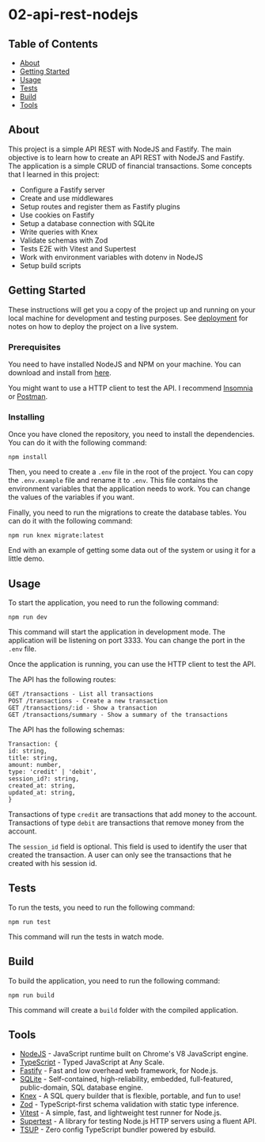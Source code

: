 # 02-api-rest-nodejs

## Table of Contents

- [About](#about)
- [Getting Started](#getting_started)
- [Usage](#usage)
- [Tests](#tests)
- [Build](#build)
- [Tools](#tools)

## About <a name = "about"></a>

This project is a simple API REST with NodeJS and Fastify. The main objective is to learn how to create an API REST with NodeJS and Fastify. The application is a simple CRUD of financial transactions. Some concepts that I learned in this project:

- Configure a Fastify server
- Create and use middlewares
- Setup routes and register them as Fastify plugins
- Use cookies on Fastify
- Setup a database connection with SQLite
- Write queries with Knex
- Validate schemas with Zod
- Tests E2E with Vitest and Supertest
- Work with environment variables with dotenv in NodeJS
- Setup build scripts

## Getting Started <a name = "getting_started"></a>

These instructions will get you a copy of the project up and running on your local machine for development and testing purposes. See [deployment](#deployment) for notes on how to deploy the project on a live system.

### Prerequisites

You need to have installed NodeJS and NPM on your machine. You can download and install from [here](https://nodejs.org/en/download/).

You might want to use a HTTP client to test the API. I recommend [Insomnia](https://insomnia.rest/download) or [Postman](https://www.postman.com/downloads/).

### Installing

Once you have cloned the repository, you need to install the dependencies. You can do it with the following command:

```
npm install
```

Then, you need to create a `.env` file in the root of the project. You can copy the `.env.example` file and rename it to `.env`. This file contains the environment variables that the application needs to work. You can change the values of the variables if you want.

Finally, you need to run the migrations to create the database tables. You can do it with the following command:

```
npm run knex migrate:latest
```

End with an example of getting some data out of the system or using it for a little demo.

## Usage <a name = "usage"></a>

To start the application, you need to run the following command:

```
npm run dev
```

This command will start the application in development mode. The application will be listening on port 3333. You can change the port in the `.env` file.

Once the application is running, you can use the HTTP client to test the API.

The API has the following routes:

```
GET /transactions - List all transactions
POST /transactions - Create a new transaction
GET /transactions/:id - Show a transaction
GET /transactions/summary - Show a summary of the transactions
```

The API has the following schemas:

```
Transaction: {
id: string,
title: string,
amount: number,
type: 'credit' | 'debit',
session_id?: string,
created_at: string,
updated_at: string,
}
```

Transactions of type `credit` are transactions that add money to the account. Transactions of type `debit` are transactions that remove money from the account.

The `session_id` field is optional. This field is used to identify the user that created the transaction. A user can only see the transactions that he created with his session id.

## Tests <a name = "tests"></a>

To run the tests, you need to run the following command:

```
npm run test
```

This command will run the tests in watch mode.

## Build <a name = "build"></a>

To build the application, you need to run the following command:

```
npm run build
```

This command will create a `build` folder with the compiled application.

## Tools <a name = "tools"></a>

- [NodeJS](https://nodejs.org/en/) - JavaScript runtime built on Chrome's V8 JavaScript engine.
- [TypeScript](https://www.typescriptlang.org/) - Typed JavaScript at Any Scale.
- [Fastify](https://www.fastify.io/) - Fast and low overhead web framework, for Node.js.
- [SQLite](https://www.sqlite.org/index.html) - Self-contained, high-reliability, embedded, full-featured, public-domain, SQL database engine.
- [Knex](http://knexjs.org/) - A SQL query builder that is flexible, portable, and fun to use!
- [Zod](https://zod.dev/) - TypeScript-first schema validation with static type inference.
- [Vitest](https://vitest.dev/) - A simple, fast, and lightweight test runner for Node.js.
- [Supertest](https://www.npmjs.com/package/supertest) - A library for testing Node.js HTTP servers using a fluent API.
- [TSUP](https://tsup.egoist.sh/) - Zero config TypeScript bundler powered by esbuild.

